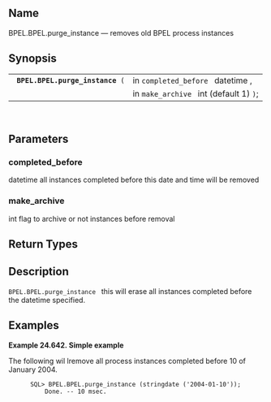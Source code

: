 <div id="fn_bpel_purge" class="refentry">

<div class="titlepage">

</div>

<div class="refnamediv">

## Name

BPEL.BPEL.purge_instance — removes old BPEL process instances

</div>

<div class="refsynopsisdiv">

## Synopsis

<div id="fsyn_purge_01" class="funcsynopsis">

|                                       |                                         |
|---------------------------------------|-----------------------------------------|
| ` `**`BPEL.BPEL.purge_instance`**` (` | in `completed_before ` datetime ,       |
|                                       | in `make_archive ` int (default 1) `)`; |

<div class="funcprototype-spacer">

 

</div>

</div>

</div>

<div id="params_purge_01" class="refsect1">

## Parameters

<div id="id130015" class="refsect2">

### completed_before

<span class="type">datetime </span> all instances completed before this
date and time will be removed

</div>

<div id="id130019" class="refsect2">

### make_archive

<span class="type">int </span> flag to archive or not instances before
removal

</div>

</div>

<div id="ret_purge_01" class="refsect1">

## Return Types

</div>

<div id="desc_purge_01" class="refsect1">

## Description

`BPEL.BPEL.purge_instance ` this will erase all instances completed
before the datetime specified.

</div>

<div id="examples_purge_01" class="refsect1">

## Examples

<div id="ex_purge_01" class="example">

**Example 24.642. Simple example**

<div class="example-contents">

The following wil lremove all process instances completed before 10 of
January 2004.

``` screen
      SQL> BPEL.BPEL.purge_instance (stringdate ('2004-01-10'));
          Done. -- 10 msec.
      
```

</div>

</div>

  

</div>

</div>
